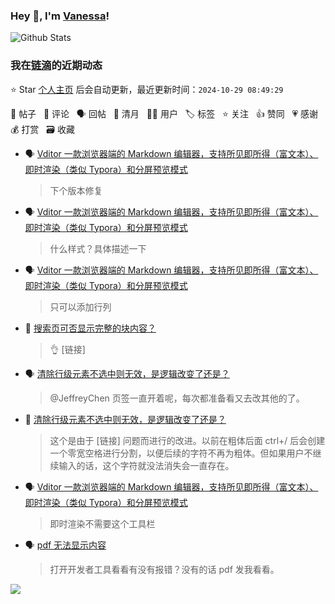 ### Hey 👋, I'm [Vanessa](http://vanessa.b3log.org/)!

![Github Stats](https://github-readme-stats.vercel.app/api?username=Vanessa219&show_icons=true)

<!--events start -->

### 我在[链滴](https://ld246.com)的近期动态

⭐️ Star [个人主页](https://github.com/Vanessa219/Vanessa219) 后会自动更新，最近更新时间：`2024-10-29 08:49:29`

📝 帖子 &nbsp; 💬 评论 &nbsp; 🗣 回帖 &nbsp; 🌙 清月 &nbsp; 👨‍💻 用户 &nbsp; 🏷️ 标签 &nbsp; ⭐️ 关注 &nbsp; 👍 赞同 &nbsp; 💗 感谢 &nbsp; 💰 打赏 &nbsp; 🗃 收藏

* 🗣 [Vditor 一款浏览器端的 Markdown 编辑器，支持所见即所得（富文本）、即时渲染（类似 Typora）和分屏预览模式](https://ld246.com/article/1549638745630/comment/1729842264004#comments)

  > 下个版本修复
* 🗣 [Vditor 一款浏览器端的 Markdown 编辑器，支持所见即所得（富文本）、即时渲染（类似 Typora）和分屏预览模式](https://ld246.com/article/1549638745630/comment/1729649826692#comments)

  > 什么样式？具体描述一下
* 🗣 [Vditor 一款浏览器端的 Markdown 编辑器，支持所见即所得（富文本）、即时渲染（类似 Typora）和分屏预览模式](https://ld246.com/article/1549638745630/comment/1729507292444#comments)

  > 只可以添加行列
* 💬 [搜索页可否显示完整的块内容？](https://ld246.com/article/1729471878997/comment/1729480063654#comments)

  > 👌 [链接]
* 🗣 [清除行级元素不选中则无效，是逻辑改变了还是？](https://ld246.com/article/1717469163615/comment/1729264184619#comments)

  > @JeffreyChen 页签一直开着呢，每次都准备看又去改其他的了。
* 💬 [清除行级元素不选中则无效，是逻辑改变了还是？](https://ld246.com/article/1717469163615/comment/1729264184619#comments)

  > 这个是由于 [链接] 问题而进行的改进。以前在粗体后面 ctrl+/ 后会创建一个零宽空格进行分割，以便后续的字符不再为粗体。但如果用户不继续输入的话，这个字符就没法消失会一直存在。
* 🗣 [Vditor 一款浏览器端的 Markdown 编辑器，支持所见即所得（富文本）、即时渲染（类似 Typora）和分屏预览模式](https://ld246.com/article/1549638745630/comment/1728960156710#comments)

  > 即时渲染不需要这个工具栏
* 🗣 [pdf 无法显示内容](https://ld246.com/article/1729005355179/comment/1729005567511#comments)

  > 打开开发者工具看看有没有报错？没有的话 pdf 发我看看。


<!--events end -->

<a title="Hits" target="_blank" href="https://github.com/Vanessa219/Vanessa219"><img src="https://hits.b3log.org/Vanessa219/Vanessa219.svg"></a>
